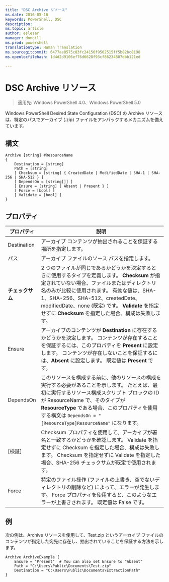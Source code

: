 ```yaml
---
title: "DSC Archive リソース"
ms.date: 2016-05-16
keywords: PowerShell, DSC
description: 
ms.topic: article
author: eslesar
manager: dongill
ms.prod: powershell
translationtype: Human Translation
ms.sourcegitcommit: 6477ae8575c83fc24150f9502515ff5b82bc8198
ms.openlocfilehash: 1d4d2d9106ef76d6628f93cf86234807dbb121ed

---
```


# DSC Archive リソース

> 適用先: Windows PowerShell 4.0、Windows PowerShell 5.0

Windows PowerShell Desired State Configuration (DSC) の Archive リソースは、特定のパスでアーカイブ (.zip) ファイルをアンパックするメカニズムを備えています。

## 構文 
```MOF
Archive [string] #ResourceName
{
    Destination = [string]
    Path = [string]
    [ Checksum = [string] { CreatedDate | ModifiedDate | SHA-1 | SHA-256 | SHA-512 } ]
    [ DependsOn = [string[]] ]
    [ Ensure = [string] { Absent | Present } ]
    [ Force = [bool] ]
    [ Validate = [bool] ]
}
```

## プロパティ

|  プロパティ  |  説明   | 
|---|---| 
| Destination| アーカイブ コンテンツが抽出されることを保証する場所を指定します。| 
| パス| アーカイブ ファイルのソース パスを指定します。| 
| __チェックサム__| 2 つのファイルが同じであるかどうかを決定するときに使用するタイプを定義します。 __Checksum__ が指定されていない場合、ファイルまたはディレクトリ名のみが比較に使用されます。 有効な値は、SHA-1、SHA-256、SHA-512、createdDate、modifiedDate、none (既定) です。 __Validate__ を指定せずに __Checksum__ を指定した場合、構成は失敗します。| 
| Ensure| アーカイブのコンテンツが __Destination__ に存在するかどうかを決定します。 コンテンツが存在することを保証するには、このプロパティを __Present__ に設定します。 コンテンツが存在しないことを保証するには、__Absent__ に設定します。 既定値は __Present__ です。| 
| DependsOn | このリソースを構成する前に、他のリソースの構成を実行する必要があることを示します。 たとえば、最初に実行するリソース構成スクリプト ブロックの ID が ResourceName で、そのタイプが __ResourceType__ である場合、このプロパティを使用する構文は `DependsOn = "[ResourceType]ResourceName"` になります。| 
| [検証]| Checksum プロパティを使用して、アーカイブが署名と一致するかどうかを確認します。 Validate を指定せずに Checksum を指定した場合、構成は失敗します。 Checksum を指定せずに Validate を指定した場合、SHA-256 チェックサムが既定で使用されます。| 
| Force| 特定のファイル操作 (ファイルの上書き、空でないディレクトリの削除など) によって、エラーが発生します。 Force プロパティを使用すると、このようなエラーが上書きされます。 既定値は False です。| 

## 例

次の例は、Archive リソースを使用して、Test.zip というアーカイブ ファイルのコンテンツが指定した宛先に存在し、抽出されていることを保証する方法を示します。

```
Archive ArchiveExample {
    Ensure = "Present"  # You can also set Ensure to "Absent"
    Path = "C:\Users\Public\Documents\Test.zip"
    Destination = "C:\Users\Public\Documents\ExtractionPath"
} 
```




<!--HONumber=Aug16_HO3-->


